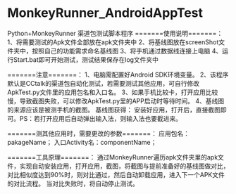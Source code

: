 MonkeyRunner_AndroidAppTest
====================

Python+MonkeyRunner 渠道包测试脚本程序
=======使用说明=======：
1、将需要测试的Apk文件全部放在apk文件夹中
2、将基线图放在screenShot文件夹中，按照自己的功能需求命名基线图
3、将手机通过数据线连接上电脑
4、运行Start.bat即可开始测试，测试结果保存在log文件夹中

=======注意=======：
1、电脑需配置好Android SDK环境变量。
2、该程序默认是CCtalk的渠道包自动化测试，若需要测试其他应用，可自行修改ApkTest.py文件里的应用包名和入口名。
3、如果手机比较卡，打开应用比较慢，导致截图失败，可以修改ApkTest.py里的APP启动时等待时间。
4、基线图的来源应该是被测手机的截图。
  基线图获得：
安装好应用，打开后，直接截图即可。PS：若打开应用后自动弹出输入法，则输入法也要截进来。

=======测其他应用时，需要更改的参数=======：
  应用包名：pakageName；
  入口Activity名：componentName；


=======工具原理=======：
    通过MonkeyRunner遍历apk文件夹里的apk文件，实现自动安装应用，打开应用，截图，将截图与提前准备好的基线图做对比，对比相似度达到90%时，则对比通过，然后自动卸载应用，进入下一个APK文件的对比流程。
    当对比失败时，将自动停止测试。
